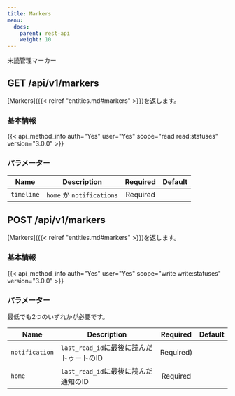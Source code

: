 ```yaml
---
title: Markers
menu:
  docs:
    parent: rest-api
    weight: 10
---
```


未読管理マーカー

## GET /api/v1/markers

[Markers]({{< relref "entities.md#markers" >}})を返します。

### 基本情報

{{< api_method_info auth="Yes" user="Yes" scope="read read:statuses" version="3.0.0" >}}

### パラメーター

|Name|Description|Required|Default|
|----|-----------|:------:|:-----:|
| `timeline` | `home` か `notifications` | Required ||

## POST /api/v1/markers

[Markers]({{< relref "entities.md#markers" >}})を返します。

### 基本情報

{{< api_method_info auth="Yes" user="Yes" scope="write write:statuses" version="3.0.0" >}}

### パラメーター

最低でも2つのいずれかが必要です。

|Name|Description|Required|Default|
|----|-----------|:------:|:-----:|
| `notification` | `last_read_id`に最後に読んだトゥートのID | Required) ||
| `home` | `last_read_id`に最後に読んだ通知のID | Required ||
